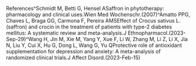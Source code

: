 References^Schmidt M, Betti G, Hensel ASaffron in phytotherapy: pharmacology and clinical uses.Wien Med Wochenschr.(2007)^Amatto PPG, Chaves L, Braga GG, Carmona F, Pereira AMSEffect of Crocus sativus L. (saffron) and crocin in the treatment of patients with type-2 diabetes mellitus: A systematic review and meta-analysis.J Ethnopharmacol.(2023-Sep-29)^Wang H, Jin M, Xie M, Yang Y, Xue F, Li W, Zhang M, Li Z, Li X, Jia N, Liu Y, Cui X, Hu G, Dong L, Wang G, Yu QProtective role of antioxidant supplementation for depression and anxiety: A meta-analysis of randomized clinical trials.J Affect Disord.(2023-Feb-15)